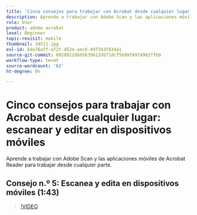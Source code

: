 ```yaml
---
title: 'Cinco consejos para trabajar con Acrobat desde cualquier lugar: escanear y editar en dispositivos móviles'
description: Aprende a trabajar con Adobe Scan y las aplicaciones móviles de Acrobat Reader para trabajar desde cualquier parte
role: User
product: adobe acrobat
level: Beginner
topic-revisit: mobile
thumbnail: 34511.jpg
exl-id: 6da76aff-a72f-4524-aec6-49f343f834a1
source-git-commit: 8028012db95639613dd71dcf5b99f697d962ffb9
workflow-type: tm+mt
source-wordcount: '62'
ht-degree: 0%

---
```


# Cinco consejos para trabajar con Acrobat desde cualquier lugar: escanear y editar en dispositivos móviles

Aprende a trabajar con Adobe Scan y las aplicaciones móviles de Acrobat Reader para trabajar desde cualquier parte.

## Consejo n.º 5: Escanea y edita en dispositivos móviles (1:43)

>[!VIDEO](https://video.tv.adobe.com/v/34511)
